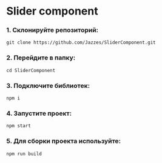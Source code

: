 # Slider component

### 1. Склонируйте репозиторий:

```
git clone https://github.com/Jazzes/SliderComponent.git
```

### 2. Перейдите в папку:

```
cd SliderComponent
```


### 3. Подключите библиотек:

```
npm i
```

### 4. Запустите проект:

```
npm start
```

### 5. Для сборки проекта используйте:

```
npm run build
```